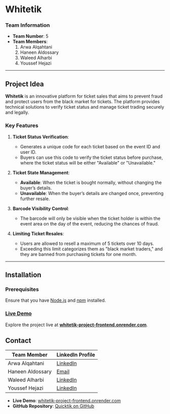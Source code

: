 # Whitetik

### Team Information
- **Team Number**: 5
- **Team Members**:
  1. Arwa Alqahtani
  2. Haneen Aldossary
  3. Waleed Alharbi 
  4. Youssef Hejazi

---

## Project Idea
**Whitetik** is an innovative platform for ticket sales that aims to prevent fraud and protect users from the black market for tickets. The platform provides technical solutions to verify ticket status and manage ticket trading securely and legally.

### Key Features
1. **Ticket Status Verification**:
   - Generates a unique code for each ticket based on the event ID and user ID.
   - Buyers can use this code to verify the ticket status before purchase, where the ticket status will be either "Available" or "Unavailable."

2. **Ticket State Management**:
   - **Available**: When the ticket is bought normally, without changing the buyer’s details.
   - **Unavailable**: When the buyer’s details are changed once, preventing further resale.

3. **Barcode Visibility Control**:
   - The barcode will only be visible when the ticket holder is within the event area on the day of the event, reducing the chances of fraud.

4. **Limiting Ticket Resales**:
   - Users are allowed to resell a maximum of 5 tickets over 10 days.
   - Exceeding this limit categorizes them as "black market traders," and they are banned from purchasing tickets for one month.

---

## Installation

### Prerequisites
Ensure that you have [Node.js](https://nodejs.org/) and [npm](https://www.npmjs.com/) installed.


   
### [Live Demo](https://whitetik-project-frontend.onrender.com/)

Explore the project live at **[whitetik-project-frontend.onrender.com](https://whitetik-project-frontend.onrender.com/)**.

## Contact

| Team Member       | LinkedIn Profile                                       |
|-------------------|--------------------------------------------------------|
| Arwa Alqahtani    | [LinkedIn](https://www.linkedin.com/in/arwa-alqhtani/) |
| Haneen Aldossary  | [Email](htsalhagbani@gmail.com) |
| Waleed Alharbi  |   [LinkedIn](https://www.linkedin.com/in/waleed-alhrbi-31902031b?utm_source=share&utm_campaign=share_via&utm_content=profile&utm_medium=android_app) |
| Youssef Hejazi    | [LinkedIn](https://www.linkedin.com/in/yousef-hejazi-218a69167?utm_source=share&utm_campaign=share_via&utm_content=profile&utm_medium=android_app) |

- **Live Demo**: [whitetik-project-frontend.onrender.com](https://whitetik-project-frontend.onrender.com/)
- **GitHub Repository**: [Quicktik on GitHub](https://github.com/arwaalqhtanii/Final-Project.git)





